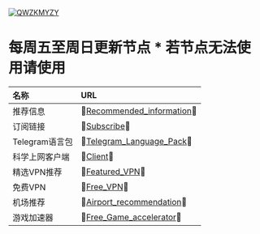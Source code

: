 [![QWZKMYZY](https://github.com/ThekingMX1998/free-v2ray-code/raw/master/Image/QWZKMYZY.png)](https://github.com/ThekingMX1998/free-v2ray-code#)

# 每周五至周日更新节点 * 若节点无法使用请使用

| 名称| URL|
| :--- | :--- |
| 推荐信息| 🤜[Recommended_information](https://github.com/ThekingMX1998/free-v2ray-code/blob/menu/ERROR/Recommended_information.md)🤛|
| 订阅链接| 🤜[Subscribe](https://github.com/ThekingMX1998/free-v2ray-code/blob/menu/ERROR/Subscribe.md)🤛|
| Telegram语言包| 🤜[Telegram_Language_Pack](https://github.com/ThekingMX1998/free-v2ray-code/blob/menu/ERROR/Telegram_Language_Pack.md)🤛|
| 科学上网客户端| 🤜[Client](https://github.com/ThekingMX1998/free-v2ray-code/blob/menu/ERROR/Client.md)🤛|
| 精选VPN推荐| 🤜[Featured_VPN](https://github.com/ThekingMX1998/free-v2ray-code/blob/menu/ERROR/Featured_VPN.md)🤛|
| 免费VPN| 🤜[Free_VPN](https://github.com/ThekingMX1998/free-v2ray-code/blob/menu/ERROR/Free_VPN.md)🤛|
| 机场推荐| 🤜[Airport_recommendation](https://github.com/ThekingMX1998/free-v2ray-code/blob/menu/ERROR/Airport_recommendation.md)🤛|
| 游戏加速器| 🤜[Free_Game_accelerator](https://github.com/ThekingMX1998/free-v2ray-code/blob/menu/ERROR/Free_Game_accelerator.md)🤛|

